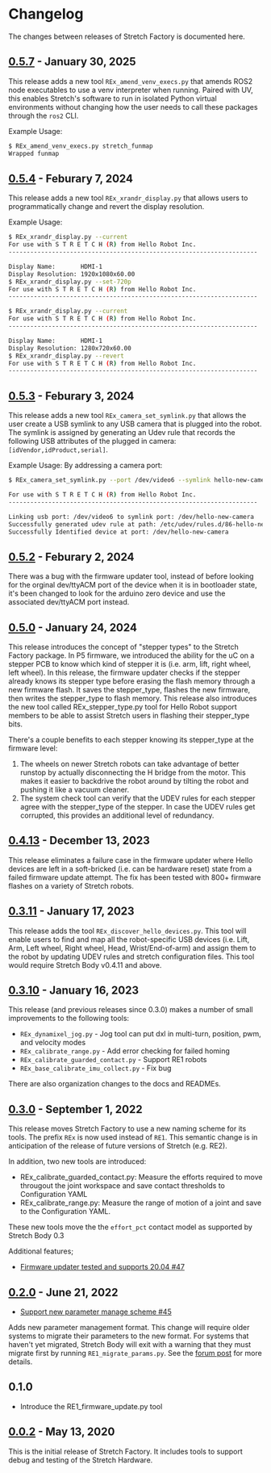 # Changelog

The changes between releases of Stretch Factory is documented here.

## [0.5.7](https://pypi.org/project/hello-robot-stretch-factory/0.5.7/) - January 30, 2025
This release adds a new tool `REx_amend_venv_execs.py` that amends ROS2 node executables to use a venv interpreter when running. Paired with UV, this enables Stretch's software to run in isolated Python virtual environments without changing how the user needs to call these packages through the `ros2` CLI.

Example Usage:
```bash
$ REx_amend_venv_execs.py stretch_funmap
Wrapped funmap
```

## [0.5.4](https://github.com/hello-robot/stretch_factory/pull/93) - Feburary 7, 2024
This release adds a new tool `REx_xrandr_display.py` that allows users to programmatically change and revert the display resolution.

Example Usage:
```bash
$ REx_xrandr_display.py --current
For use with S T R E T C H (R) from Hello Robot Inc.
---------------------------------------------------------------------

Display Name:       HDMI-1
Display Resolution: 1920x1080x60.00
$ REx_xrandr_display.py --set-720p
For use with S T R E T C H (R) from Hello Robot Inc.
---------------------------------------------------------------------

$ REx_xrandr_display.py --current
For use with S T R E T C H (R) from Hello Robot Inc.
---------------------------------------------------------------------

Display Name:       HDMI-1
Display Resolution: 1280x720x60.00
$ REx_xrandr_display.py --revert
For use with S T R E T C H (R) from Hello Robot Inc.
---------------------------------------------------------------------
```


## [0.5.3](https://github.com/hello-robot/stretch_factory/pull/89) - Feburary 3, 2024
This release adds a new tool `REx_camera_set_symlink.py` that allows the user create a USB symlink to any USB camera that is plugged into the robot. The symlink is assigned by generating an Udev rule that records the following USB attributes of the plugged in camera: `[idVendor,idProduct,serial]`.

Example Usage:
By addressing a camera port:
```bash
$ REx_camera_set_symlink.py --port /dev/video6 --symlink hello-new-camera
```
```bash
For use with S T R E T C H (R) from Hello Robot Inc.
---------------------------------------------------------------------

Linking usb port: /dev/video6 to symlink port: /dev/hello-new-camera
Successfully generated udev rule at path: /etc/udev/rules.d/86-hello-new-camera.rules
Successfully Identified device at port: /dev/hello-new-camera
```

## [0.5.2](https://github.com/hello-robot/stretch_factory/commit/a7df7e6cb8f617e2535738f23dac4c39dfca5eeb) - Feburary 2, 2024
There was a bug with the firmware updater tool, instead of before looking for the orginal dev/ttyACM port of the device when it is in bootloader state, it's been changed to look for the arduino zero device and use the associated dev/ttyACM port instead.

## [0.5.0](https://github.com/hello-robot/stretch_factory/pull/88) - January 24, 2024
This release introduces the concept of "stepper types" to the Stretch Factory package. In P5 firmware, we introduced the ability for the uC on a stepper PCB to know which kind of stepper it is (i.e. arm, lift, right wheel, left wheel). In this release, the firmware updater checks if the stepper already knows its stepper type before erasing the flash memory through a new firmware flash. It saves the stepper_type, flashes the new firmware, then writes the stepper_type to flash memory. This release also introduces the new tool called REx_stepper_type.py tool for Hello Robot support members to be able to assist Stretch users in flashing their stepper_type bits.

There's a couple benefits to each stepper knowing its stepper_type at the firmware level:

 1. The wheels on newer Stretch robots can take advantage of better runstop by actually disconnecting the H bridge from the motor. This makes it easier to backdrive the robot around by tilting the robot and pushing it like a vacuum cleaner.
 2. The system check tool can verify that the UDEV rules for each stepper agree with the stepper_type of the stepper. In case the UDEV rules get corrupted, this provides an additional level of redundancy.

## [0.4.13](https://github.com/hello-robot/stretch_factory/pull/73) - December 13, 2023
This release eliminates a failure case in the firmware updater where Hello devices are left in a soft-bricked (i.e. can be hardware reset) state from a failed firmware update attempt. The fix has been tested with 800+ firmware flashes on a variety of Stretch robots.

## [0.3.11](https://github.com/hello-robot/stretch_factory/pull/56) - January 17, 2023
This release adds the tool `REx_discover_hello_devices.py`. This tool will enable users to find and map all the robot-specific USB devices (i.e. Lift, Arm, Left wheel, Right wheel, Head, Wrist/End-of-arm) and assign them to the robot by updating UDEV rules and stretch configuration files. 
This tool would require Stretch Body v0.4.11 and above.

## [0.3.10](https://github.com/hello-robot/stretch_factory/compare/09d11fbef1972e08db8ae1599478fd4e399e4efa...f788900d89ba67d0e2f7aab342c1350b3736f3d0) - January 16, 2023
This release (and previous releases since 0.3.0) makes a number of small improvements to the following tools:

 - `REx_dynamixel_jog.py` - Jog tool can put dxl in multi-turn, position, pwm, and velocity modes
 - `REx_calibrate_range.py` - Add error checking for failed homing
 - `REx_calibrate_guarded_contact.py` - Support RE1 robots
 - `REx_base_calibrate_imu_collect.py` - Fix bug

There are also organization changes to the docs and READMEs.

## [0.3.0](https://github.com/hello-robot/stretch_factory/pull/52) - September 1, 2022
This release moves Stretch Factory to use a new naming scheme for its tools. The prefix `REx` is now used instead of `RE1`. This semantic change is in anticipation of the release of future versions of Stretch (e.g. RE2).

In addition, two new tools are introduced:

* REx_calibrate_guarded_contact.py: Measure the efforts required to move througout the joint workspace and save contact thresholds to Configuration YAML
* REx_calibrate_range.py: Measure the range of motion of a joint and save to the Configuration YAML.

These new tools move the the `effort_pct` contact model as supported by Stretch Body 0.3

Additional features;

* [Firmware updater tested and supports 20.04 #47](https://github.com/hello-robot/stretch_factory/pull/47)



## [0.2.0](https://github.com/hello-robot/stretch_factory/pull/45) - June 21, 2022
* [Support new parameter manage scheme #45](https://github.com/hello-robot/stretch_factory/pull/45)


Adds new parameter management format. This change will require older systems to migrate their parameters to the new format. For systems that haven't yet migrated, Stretch Body will exit with a warning that they must migrate first by running `RE1_migrate_params.py`. See the [forum post](https://forum.hello-robot.com/t/425) for more details.

## 0.1.0

* Introduce the RE1_firmware_update.py tool

## [0.0.2](https://github.com/hello-robot/stretch_factory/commit/9c44862c8f8cbaee534a603b1a22acfd042cefca) - May 13, 2020
This is the initial release of Stretch Factory. It includes tools to support debug and testing of the Stretch Hardware.


